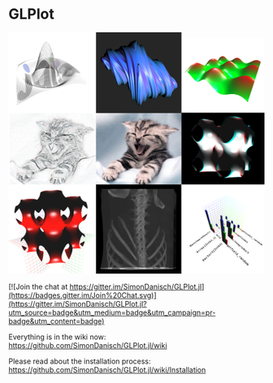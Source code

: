 # GLPlot
![Overview](docs/glplot.jpg)


[![Join the chat at https://gitter.im/SimonDanisch/GLPlot.jl](https://badges.gitter.im/Join%20Chat.svg)](https://gitter.im/SimonDanisch/GLPlot.jl?utm_source=badge&utm_medium=badge&utm_campaign=pr-badge&utm_content=badge)

Everything is in the wiki now:
https://github.com/SimonDanisch/GLPlot.jl/wiki

Please read about the installation process:
https://github.com/SimonDanisch/GLPlot.jl/wiki/Installation
